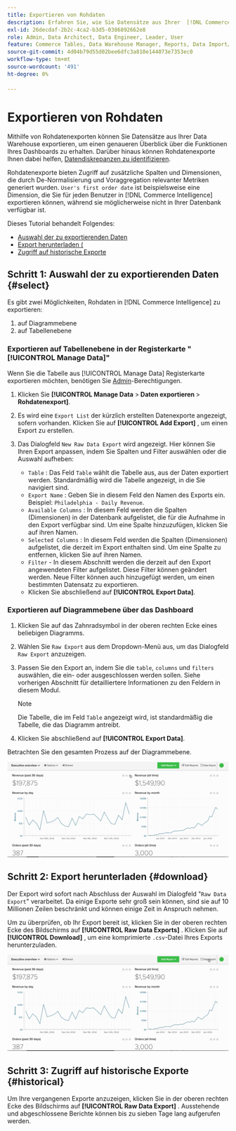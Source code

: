 ```yaml
---
title: Exportieren von Rohdaten
description: Erfahren Sie, wie Sie Datensätze aus Ihrer  [!DNL Commerce Intelligence] Data Warehouse exportieren, um sich einen genaueren Überblick über die Funktionen Ihres Dashboards zu verschaffen.
exl-id: 26decdaf-2b2c-4ca2-b3d5-0386892662e8
role: Admin, Data Architect, Data Engineer, Leader, User
feature: Commerce Tables, Data Warehouse Manager, Reports, Data Import/Export
source-git-commit: 4d04b79d55d02bee6dfc3a810e144073e7353ec0
workflow-type: tm+mt
source-wordcount: '491'
ht-degree: 0%

---
```


# Exportieren von Rohdaten

Mithilfe von Rohdatenexporten können Sie Datensätze aus Ihrer Data Warehouse exportieren, um einen genaueren Überblick über die Funktionen Ihres Dashboards zu erhalten. Darüber hinaus können Rohdatenexporte Ihnen dabei helfen, [Datendiskrepanzen zu identifizieren](https://experienceleague.adobe.com/docs/commerce-knowledge-base/kb/troubleshooting/miscellaneous/using-data-exports-to-pinpoint-discrepancies.html?lang=de).

Rohdatenexporte bieten Zugriff auf zusätzliche Spalten und Dimensionen, die durch De-Normalisierung und Voraggregation relevanter Metriken generiert wurden. `User's first order date` ist beispielsweise eine Dimension, die Sie für jeden Benutzer in [!DNL Commerce Intelligence] exportieren können, während sie möglicherweise nicht in Ihrer Datenbank verfügbar ist.

Dieses Tutorial behandelt Folgendes:

* [Auswahl der zu exportierenden Daten](#select)
* [Export herunterladen (](#download)
* [Zugriff auf historische Exporte](#historical)

## Schritt 1: Auswahl der zu exportierenden Daten {#select}

Es gibt zwei Möglichkeiten, Rohdaten in [!DNL Commerce Intelligence] zu exportieren:

1. auf Diagrammebene
1. auf Tabellenebene

### Exportieren auf Tabellenebene in der Registerkarte &quot;[!UICONTROL Manage Data]&quot;

Wenn Sie die Tabelle aus [!UICONTROL Manage Data] Registerkarte exportieren möchten, benötigen Sie [Admin](../administrator/user-management/user-management.md)-Berechtigungen.

1. Klicken Sie **[!UICONTROL Manage Data** > **&#x200B; Daten exportieren &#x200B;**> **Rohdatenexport]**.
1. Es wird eine `Export List` der kürzlich erstellten Datenexporte angezeigt, sofern vorhanden. Klicken Sie auf **[!UICONTROL Add Export]** , um einen Export zu erstellen.
1. Das Dialogfeld `New Raw Data Export` wird angezeigt. Hier können Sie Ihren Export anpassen, indem Sie Spalten und Filter auswählen oder die Auswahl aufheben:

   * `Table` : Das Feld `Table` wählt die Tabelle aus, aus der Daten exportiert werden. Standardmäßig wird die Tabelle angezeigt, in die Sie navigiert sind.
   * `Export Name` : Geben Sie in diesem Feld den Namen des Exports ein. Beispiel: `Philadelphia - Daily Revenue`.
   * `Available Columns` : In diesem Feld werden die Spalten (Dimensionen) in der Datenbank aufgelistet, die für die Aufnahme in den Export verfügbar sind. Um eine Spalte hinzuzufügen, klicken Sie auf ihren Namen.
   * `Selected Columns` : In diesem Feld werden die Spalten (Dimensionen) aufgelistet, die derzeit im Export enthalten sind. Um eine Spalte zu entfernen, klicken Sie auf ihren Namen.
   * `Filter` - In diesem Abschnitt werden die derzeit auf den Export angewendeten Filter aufgelistet. Diese Filter können geändert werden. Neue Filter können auch hinzugefügt werden, um einen bestimmten Datensatz zu exportieren.
   * Klicken Sie abschließend auf **[!UICONTROL Export Data]**.

### Exportieren auf Diagrammebene über das Dashboard

1. Klicken Sie auf das Zahnradsymbol in der oberen rechten Ecke eines beliebigen Diagramms.

1. Wählen Sie `Raw Export` aus dem Dropdown-Menü aus, um das Dialogfeld `Raw Export` anzuzeigen.

1. Passen Sie den Export an, indem Sie die `table`, `columns` und `filters` auswählen, die ein- oder ausgeschlossen werden sollen. Siehe vorherigen Abschnitt für detailliertere Informationen zu den Feldern in diesem Modul.

   >[!NOTE]
   >
   >Die Tabelle, die im Feld `Table` angezeigt wird, ist standardmäßig die Tabelle, die das Diagramm antreibt.

1. Klicken Sie abschließend auf **[!UICONTROL Export Data]**.

Betrachten Sie den gesamten Prozess auf der Diagrammebene.

![Animierte Demonstration des Exports von Rohdaten aus einem Diagramm](../assets/Chart-level_export.gif)

## Schritt 2: Export herunterladen {#download}

Der Export wird sofort nach Abschluss der Auswahl im Dialogfeld &quot;`Raw Data Export`&quot; verarbeitet. Da einige Exporte sehr groß sein können, sind sie auf 10 Millionen Zeilen beschränkt und können einige Zeit in Anspruch nehmen.

Um zu überprüfen, ob Ihr Export bereit ist, klicken Sie in der oberen rechten Ecke des Bildschirms auf **[!UICONTROL Raw Data Exports]** . Klicken Sie auf **[!UICONTROL Download]** , um eine komprimierte `.csv`-Datei Ihres Exports herunterzuladen.

![Animierte Demonstration zum Herunterladen einer exportierten CSV-Datei](../assets/Downloading_export.gif)

## Schritt 3: Zugriff auf historische Exporte {#historical}

Um Ihre vergangenen Exporte anzuzeigen, klicken Sie in der oberen rechten Ecke des Bildschirms auf **[!UICONTROL Raw Data Export]** . Ausstehende und abgeschlossene Berichte können bis zu sieben Tage lang aufgerufen werden.
